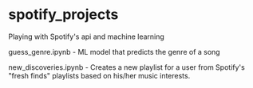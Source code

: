 # spotify_projects
Playing with Spotify's api and machine learning

guess_genre.ipynb - ML model that predicts the genre of a song

new_discoveries.ipynb - Creates a new playlist for a user from Spotify's "fresh finds" playlists based on his/her music interests.
